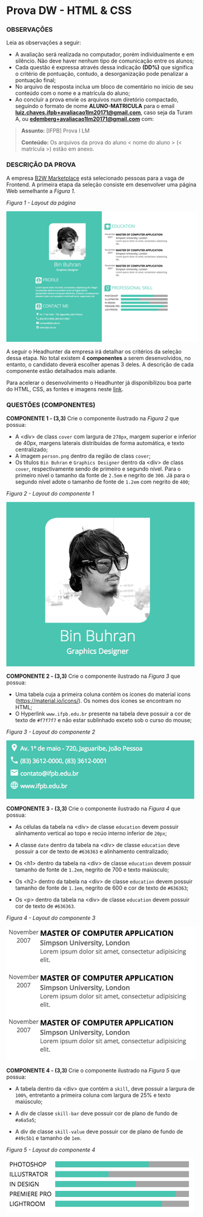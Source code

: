 # Prova DW - HTML & CSS

### OBSERVAÇÕES

Leia as observações a seguir:

* A avaliação será realizada no computador, porém individualmente e em silêncio. Não deve haver nenhum tipo de comunicação entre os alunos;
* Cada questão é expressa através dessa indicação **(DD%)** que significa o critério de pontuação, contudo, a desorganização pode penalizar a pontuação final;
* No arquivo de resposta inclua um bloco de comentário no início de seu conteúdo com o nome e a matrícula do aluno;
* Ao concluir a prova envie os arquivos num diretório compactado, seguindo o formato de nome **ALUNO-MATRICULA** para o email **luiz.chaves.ifpb+avaliacao1lm20171@gmail.com**, caso seja da Turam A, ou **edemberg+avaliacao1lm20171@gmail.com** com:

> **Assunto:** [IFPB] Prova I LM
>
> **Conteúdo:** Os arquivos da prova do aluno < nome do aluno > (< matrícula >) estão em anexo.

### DESCRIÇÃO DA PROVA

A empresa [B2W Marketplace](https://github.com/b2w-marketplace/code-challenge) está selecionado pessoas para a vaga de Frontend. A primeira etapa da seleção consiste em desenvolver uma página Web semelhante a *Figura 1*.

*Figura 1 - Layout da página*

![Layout da página](assets/layout.png)

A seguir o Headhunter da empresa irá detalhar os critérios da seleção dessa etapa. No total existem 4 **componentes** a serem desenvolvidos, no entanto, o candidato deverá escolher apenas 3 deles. A descrição de cada componente estão detalhados mais adiante.

Para acelerar o desenvolvimento o Headhunter já disponibilizou boa parte do HTML, CSS, as fontes e imagens neste [link](code.zip).

### QUESTÕES (COMPONENTES)

**COMPONENTE 1 - (3,3)** Crie o componente ilustrado na *Figura 2* que possua:

* A &lt;div> de class `cover` com largura de `278px`, margem superior e inferior de 40px, margens laterais distribuídas de forma automática, e texto centralizado;
* A imagem `person.png` dentro da região de class `cover`;
* Os títulos `Bin Buhran` e `Graphics Designer` dentro da &lt;div> de class `cover`, respectivamente sendo de primeiro e segundo nível. Para o primeiro nível o tamanho da fonte de `2.5em` e negrito de `300`. Já para o segundo nível adote o tamanho de fonte de `1.2em` com negrito de `400`;

*Figura 2 - Layout do componente 1* <br>

![Layout da página](assets/component1.png)

**COMPONENTE 2 - (3,3)** Crie o componente ilustrado na *Figura 3* que possua:

* Uma tabela cuja a primeira coluna contém os ícones do material icons (https://material.io/icons/). Os nomes dos ícones se encontram no HTML;
* O Hyperlink `www.ifpb.edu.br` presente na tabela deve possuir a cor de texto de `#f7f7f7` e não estar sublinhado exceto sob o curso do mouse;

*Figura 3 - Layout do componente 2* <br>

![Layout da página](assets/component2.png)

**COMPONENTE 3 - (3,3)** Crie o componente ilustrado na *Figura 4* que possua:

* As células da tabela na &lt;div> de classe `education` devem possuir alinhamento vertical ao topo e recúo interno inferior de `20px`;

* A classe `date` dentro da tabela na &lt;div> de classe `education` deve possuir a cor de texto de `#636363` e alinhamento centralizado;

* Os &lt;h1> dentro da tabela na &lt;div> de classe `education` devem possuir tamanho de fonte de `1.2em`, negrito de 700 e texto maiúsculo;

* Os &lt;h2> dentro da tabela na &lt;div> de classe `education` devem possuir tamanho de fonte de `1.1em`, negrito de 600 e cor de texto de `#636363`;

* Os &lt;p> dentro da tabela na &lt;div> de classe `education` devem possuir cor de texto de `#636363`.

*Figura 4 - Layout do componente 3* <br>

![Layout da página](assets/component3.png)

**COMPONENTE 4 - (3,3)** Crie o componente ilustrado na *Figura 5* que possua:

* A tabela dentro da &lt;div> que contém a `skill`, deve possuir a largura de `100%`, entretanto a primeira coluna com largura de 25% e texto maiúsculo;

* A div de classe `skill-bar` deve possuir cor de plano de fundo de `#a6a5a5`;

* A div de classe `skill-value` deve possuir cor de plano de fundo de `#49c5b1` e tamanho de `1em`.

*Figura 5 - Layout do componente 4* <br>

![Layout da página](assets/component4.png)
